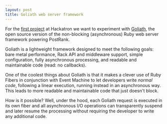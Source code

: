 ```yaml
---
layout: post
title: Goliath web server framework
---
```


For the [first project][project] at Hackatron we want to experiment with [Goliath][goliath], the open source version of the non-blocking (asynchronous) Ruby web server framework powering PostRank.

Goliath is a lightweight framework designed to meet the following goals: bare metal performance, Rack API and middleware support, simple configuration, fully asynchronous processing, and readable and maintainable code (read: no callbacks).

One of the coolest things about Goliath is that it makes a clever use of Ruby Fibers in conjunction with Event Machine to let developers write *normal code*, following a linear execution, running instead in an asynchronous way. This leads to more readable and maintainable code that just doesn't block.

How is it possible? Well, under the hood, each Goliath request is executed in its own fiber and all asynchronous I/O operations can transparently suspend and later resume the processing without requiring the developer to write any additional code.

[project]: http://github.com/hackatron/sveglia
[goliath]: http://postrank-labs.github.com/goliath/